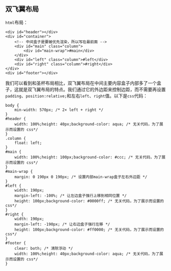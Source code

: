 双飞翼布局
---
`html`布局：

    <div id="header"></div>
    <div id="container">
        <!-- 中间盒子是要被优先渲染，所以写在最前面 -->
        <div id="main" class="column">
            <div id="main-wrap">#main</div>
        </div>
        <div id="left" class="column">#left</div>
        <div id="right" class="column">#right</div>
    </div>
    <div id="footer"></div>

我们可以看到和圣杯布局相比，双飞翼布局在中间主要内容盒子内部多了一个盒子，这就是双飞翼布局的特点。我们通过它的外边距来控制边距，而不需要再设置`padding`、`position:relative;`和左右`left`、`right`值。以下是`css`代码：

    body {
        min-width: 570px; /* 2× left + right */
    }
    #header {
        width: 100%;height: 40px;background-color: aqua; /* 无关代码，为了展示而设置的 css*/
    }
    .column {
        float: left;
    }
    #main {
        width: 100%;height: 100px;background-color: #ccc; /* 无关代码，为了展示而设置的 css*/
    }
    #main-wrap {
        margin: 0 190px 0 190px; /* 设置内部main-wrap盒子左右外边距 */
    }
    #left {
        width: 190px;
        margin-left: -100%; /* 让左边盒子强行上移到相同位置 */
        height: 100px;background-color: #0000ff; /* 无关代码，为了展示而设置的 css*/
    }
    #right {
        width: 190px;
        margin-left: -190px; /* 让右边盒子强行左移 */
        height: 100px;background-color: #ff0000; /* 无关代码，为了展示而设置的 css*/
    }
    #footer {
        clear: both; /* 清除浮动 */
        width: 100%;height: 40px;background-color: aqua; /* 无关代码，为了展示而设置的 css*/
    }